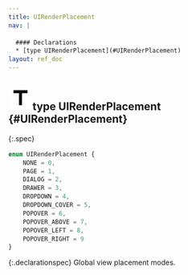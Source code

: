 ```yaml
---
title: UIRenderPlacement
nav: |

  #### Declarations
  * [type UIRenderPlacement](#UIRenderPlacement)
layout: ref_doc
---
```


## ![](/assets/icons/spec-type.svg)type UIRenderPlacement {#UIRenderPlacement}
{:.spec}

```typescript
enum UIRenderPlacement {
    NONE = 0,
    PAGE = 1,
    DIALOG = 2,
    DRAWER = 3,
    DROPDOWN = 4,
    DROPDOWN_COVER = 5,
    POPOVER = 6,
    POPOVER_ABOVE = 7,
    POPOVER_LEFT = 8,
    POPOVER_RIGHT = 9
}
```
{:.declarationspec}
Global view placement modes.

